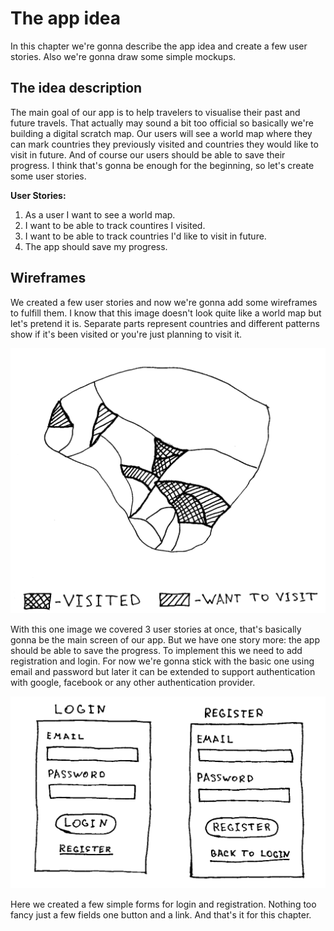 # The app idea

In this chapter we're gonna describe the app idea and create a few user stories. Also we're gonna draw some simple mockups. 

## The idea description

The main goal of our app is to help travelers to visualise their past and future travels. That actually may sound a bit too official so basically we're building a digital scratch map. Our users will see a world map where they can mark countries they previously visited and countries they would like to visit in future. And of course our users should be able to save their progress. I think that's gonna be enough for the beginning, so let's create some user stories. 

**User Stories:**

 1. As a user I want to see a world map.
 2. I want to be able to track countires I visited.
 3. I want to be able to track countries I'd like to visit in future.
 4. The app should save my progress. 

## Wireframes

We created a few user stories and now we're gonna add some wireframes to fulfill them. I know that this image doesn't look quite like a world map but let's pretend it is. Separate parts represent countries and different patterns show if it's been visited or you're just planning to visit it. 

![map]

With this one image we covered 3 user stories at once, that's basically gonna be the main screen of our app. But we have one story more: the app should be able to save the progress. To implement this we need to add registration and login. For now we're gonna stick with the basic one using email and password but later it can be extended to support authentication with google, facebook or any other authentication provider.

![login]

Here we created a few simple forms for login and registration. Nothing too fancy just a few fields one button and a link. And that's it for this chapter.

[map]: https://raw.githubusercontent.com/aliaksandr-s/prototyping-with-clojure/master/tutorial/chapter-02/map.png
[login]: https://raw.githubusercontent.com/aliaksandr-s/prototyping-with-clojure/master/tutorial/chapter-02/login.png
